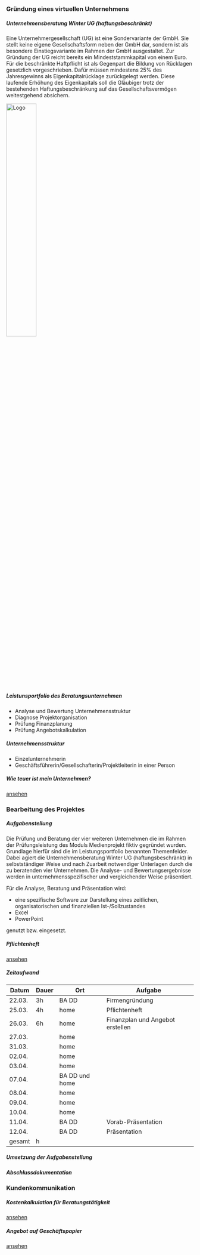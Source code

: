 ### Gründung eines virtuellen Unternehmens

##### Unternehmensberatung Winter UG (haftungsbeschränkt)

Eine Unternehmergesellschaft (UG) ist eine Sondervariante der GmbH. Sie stellt keine eigene Gesellschaftsform neben der GmbH dar, sondern ist als besondere Einstiegsvariante im Rahmen der GmbH ausgestaltet. Zur Gründung der UG reicht bereits ein Mindeststammkapital von einem Euro. Für die beschränkte Haftpflicht ist als Gegenpart die Bildung von Rücklagen gesetzlich vorgeschrieben. Dafür müssen mindestens 25% des Jahresgewinns als Eigenkapitalrücklage zurückgelegt werden. Diese laufende Erhöhung des Eigenkapitals soll die Gläubiger trotz der bestehenden Haftungsbeschränkung auf das Gesellschaftsvermögen weitestgehend absichern.

<img src="https://staubmutzel.github.io/Medienprojekt-MI14-1/test.png" height="40%" width="40%" alt="Logo">

##### Leistunsportfolio des Beratungsunternehmen

* Analyse und Bewertung Unternehmensstruktur
* Diagnose Projektorganisation
* Prüfung Finanzplanung
* Prüfung Angebotskalkulation

##### Unternehmensstruktur

* Einzelunternehmerin
* Geschäftsführerin/Gesellschafterin/Projektleiterin in einer Person

##### Wie teuer ist mein Unternehmen?

[ansehen](https://staubmutzel.github.io/Medienprojekt-MI14-1/Kalkulation.pdf)

### Bearbeitung des Projektes

##### Aufgabenstellung

Die Prüfung und Beratung der vier weiteren Unternehmen die im Rahmen der Prüfungsleistung des Moduls Medienprojekt fiktiv gegründet wurden. Grundlage hierfür sind die im Leistungsportfolio benannten Themenfelder. Dabei agiert die Unternehmensberatung Winter UG (haftungsbeschränkt) in selbstständiger Weise und nach Zuarbeit notwendiger Unterlagen durch die zu beratenden vier Unternehmen. Die Analyse- und Bewertungsergebnisse werden in unternehmensspezifischer und vergleichender Weise präsentiert.

Für die Analyse, Beratung und Präsentation wird:
*	eine spezifische Software zur Darstellung eines zeitlichen, organisatorischen und finanziellen Ist-/Sollzustandes
* Excel
*	PowerPoint

genutzt bzw. eingesetzt.

##### Pflichtenheft

[ansehen](https://staubmutzel.github.io/Medienprojekt-MI14-1/Pflichtenheft.pdf)

##### Zeitaufwand

Datum | Dauer | Ort  | Aufgabe
------------ | ------------- | ------------- | -------------
22.03. | 3h | BA DD  | Firmengründung  
25.03. | 4h | home | Pflichtenheft
26.03. | 6h | home | Finanzplan und Angebot erstellen
27.03. |  | home | 
31.03. |  | home | 
02.04. |  | home | 
03.04. |  | home | 
07.04. |  | BA DD und home | 
08.04. |  | home | 
09.04. |  | home | 
10.04. |  | home | 
11.04. |  | BA DD | Vorab-Präsentation
12.04. |  | BA DD | Präsentation
gesamt | h |  |

##### Umsetzung der Aufgabenstellung

##### Abschlussdokumentation

### Kundenkommunikation

##### Kostenkalkulation für Beratungstätigkeit

[ansehen](https://staubmutzel.github.io/Medienprojekt-MI14-1/Beratungskosten.pdf)

##### Angebot auf Geschäftspapier

[ansehen](https://staubmutzel.github.io/Medienprojekt-MI14-1/Angebot.pdf)
